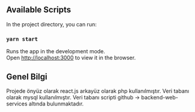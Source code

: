 ## Available Scripts

In the project directory, you can run:

### `yarn start`

Runs the app in the development mode.\
Open [http://localhost:3000](http://localhost:3000) to view it in the browser.

## Genel Bilgi
Projede önyüz olarak react.js arkayüz olarak php kullanılmıştır. Veri tabanı olarak mysql kullanılmıştır.
Veri tabanı scripti github -> backend-web-services altında bulunmaktadır.
